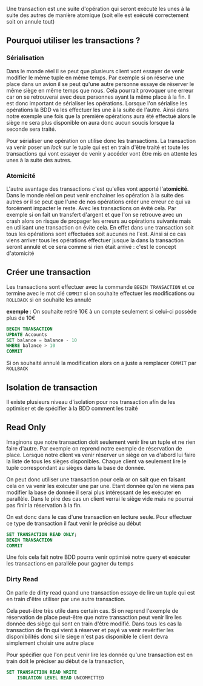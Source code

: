 Une transaction est une suite d'opération qui seront exécuté les unes à la suite des autres de manière atomique (soit elle est exécuté correctement soit on annule tout)

## Pourquoi utiliser les transactions ?

### Sérialisation

Dans le monde réel il se peut que plusieurs client vont essayer de venir modifier le même tuple en même temps. Par exemple si on réserve une place dans un avion il se peut qu'une autre personne essaye de réserver le même siège en même temps que nous.
Cela pourrait provoquer une erreur car on se retrouverai avec deux personnes ayant la même place à la fin.
Il est donc important de sérialiser les opérations. Lorsque l'on sérialise les opérations la BDD va les effectuer les une à la suite de l'autre.
Ainsi dans notre exemple une fois que la première opérations aura été effectué alors le siège ne sera plus disponible on aura donc aucun soucis lorsque la seconde sera traité.

Pour sérialiser une opération on utilise donc les transactions. La transaction va venir poser un $lock$ sur le tuple qui est en train d'être traité et toute les transactions qui vont essayer de venir y accéder vont être mis en attente les unes à la suite des autres.

### Atomicité

L'autre avantage des transactions c'est qu'elles vont apporté l'**atomicité**. Dans le monde réel on peut venir enchainer les opération à la suite des autres or il se peut que l'une de nos opérations créer une erreur ce qui va forcément impacter le reste. Avec les transactions on évité cela.
Par exemple si on fait un transfert d'argent et que l'on se retrouve avec un crash alors on 
risque de propager les erreurs au opérations suivante mais en utilisant une transaction on évite cela.
En effet dans une transaction soit tous les opérations sont effectuées soit aucunes ne l'est. Ainsi si ce cas viens arriver tous les opérations effectuer jusque la dans la transaction seront annulé et ce sera comme si rien était arrivé : c'est le concept d'atomicité

## Créer une transaction

Les transactions sont effectuer avec la commande `BEGIN TRANSACTION` et ce termine avec le mot clé `COMMIT` si on souhaite effectuer les modifications ou `ROLLBACK` si on souhaite les annulé

**exemple** : On souhaite retiré 10€ à un compte seulement si celui-ci possède plus de 10€

```sql
BEGIN TRANSACTION
UPDATE Accounts
SET balance = balance - 10
WHERE balance > 10
COMMIT
```

Si on souhaité annulé la modification alors on a juste a remplacer `COMMIT` par `ROLLBACK`

## Isolation de transaction

Il existe plusieurs niveau d'isolation pour nos transaction afin de les optimiser et de spécifier à la BDD comment les traité

## Read Only

Imaginons que notre transaction doit seulement venir lire un tuple et ne rien faire d'autre. Par exemple on reprend notre exemple de réservation de place. Lorsque notre client va venir réserver un siège on va d'abord lui faire la liste de tous les sièges disponibles. Chaque client va seulement lire le tuple correspondant au sièges dans la base de donnée.

On peut donc utiliser une transaction pour cela or on sait que en faisant cela on va venir les exécuter une par une. Etant donnée qu'on ne viens pas modifier la base de donnée il serai plus intéressant de les exécuter en parallèle. Dans le pire des cas un client verrai le siège vide mais ne pourrai pas finir la réservation à la fin.

On est donc dans le cas d'une transaction en lecture seule. Pour effectuer ce type de transaction il faut venir le précisé au début

```sql
SET TRANSACTION READ ONLY;
BEGIN TRANSACTION
COMMIT
```

Une fois cela fait notre BDD pourra venir optimisé notre query et exécuter les transactions en parallèle pour gagner du temps

### Dirty Read

On parle de dirty read quand une transaction essaye de lire un tuple qui est en train d'être utiliser par une autre transaction.

Cela peut-être très utile dans certain cas. Si on reprend l'exemple de réservation de place peut-être que notre transaction peut venir lire les donnée des siège qui sont en train d'être modifié. Dans tous les cas la transaction de fin qui vient à réserver et payé va venir revérifier les disponibilités donc si le siege n'est pas disponible le client devra simplement choisir une autre place

Pour spécifier que l'on peut venir lire les donnée qu'une transaction est en train doit le préciser au début de la transaction,

```sql
SET TRANSACTION READ WRITE
	ISOLATION LEVEL READ UNCOMMITTED
```